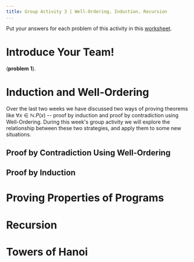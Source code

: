 ```yaml
---
title: Group Activity 3 | Well-Ordering, Induction, Recursion
...
```


Put your answers for each problem of this activity in this [worksheet](/files/group3.pdf).

# Introduce Your Team!

 (**problem 1**).

# Induction and Well-Ordering

Over the last two weeks we have discussed two ways of proving theorems like $\forall x\in \mathbb{N}. P(x)$ -- proof by induction and proof by contradiction using Well-Ordering. During this week's group activity we will explore the relationship between these two strategies, and apply them to some new situations.




## Proof by Contradiction Using Well-Ordering


## Proof by Induction


# Proving Properties of Programs

# Recursion

# Towers of Hanoi
